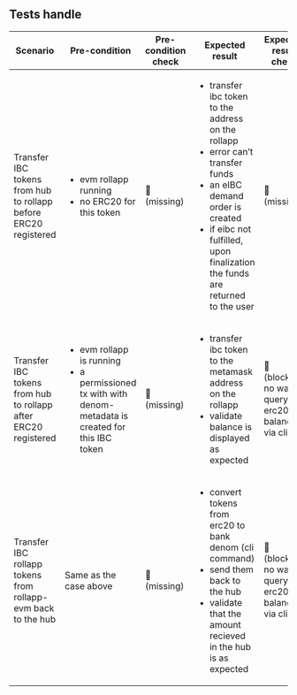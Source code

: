 ## Tests handle

| Scenario | Pre-condition | Pre-condition check | Expected result | Expected result check | Covered By |
|----------|---------------|---------------------|-----------------|-----------------------|------------|
|Transfer IBC tokens from hub to rollapp before ERC20 registered | <ul><li> evm rollapp running </li> <li> no ERC20 for this token </li> </ul> | 🛑 <br> (missing) | <ul> <li> transfer ibc token to the address on the rollapp </li> <li> error can’t transfer funds </li> <li> an eIBC demand order is created  </li> <li> if eibc not fulfilled, upon finalization the funds are returned to the user </li> </ul> | 🛑 <br> (missing) | TODO |
| Transfer IBC tokens from hub to rollapp after ERC20 registered | <ul> <li>  evm rollapp is running </li> <li> a permissioned tx with with denom-metadata is created for this IBC token </li> </ul> | 🛑 <br> (missing) | <ul> <li> transfer ibc token to the metamask address on the rollapp </li> <li> validate balance is displayed as expected  </li> </ul>  | 🛑 <br> (blocking: no way to query erc20 balance via cli) | TODO |
| Transfer IBC rollapp tokens from rollapp-evm back to the hub | Same as the case above | 🛑 <br> (missing) | <ul> <li>  convert tokens from erc20 to bank denom (cli command) </li> <li> send them back to the hub </li> <li> validate that the amount recieved in the hub is as expected </li> </ul> | 🛑 <br> (blocking: no way to query erc20 balance via cli) | TODO |
